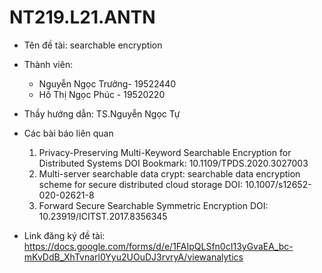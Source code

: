 # NT219.L21.ANTN
- Tên đề tài: searchable encryption 
- Thành viên:
    - Nguyễn Ngọc Trưởng- 19522440
    - Hồ Thị Ngọc Phúc  - 19520220
- Thầy hướng dẫn: TS.Nguyễn Ngọc Tự

- Các bài báo liên quan
    1.  Privacy-Preserving Multi-Keyword Searchable Encryption for Distributed Systems
        DOI Bookmark: 10.1109/TPDS.2020.3027003
    2.  Multi-server searchable data crypt: searchable data encryption scheme for secure distributed cloud storage
        DOI: 10.1007/s12652-020-02621-8
    3. Forward Secure Searchable Symmetric Encryption
        DOI: 10.23919/ICITST.2017.8356345
- Link đăng ký đề tài:
https://docs.google.com/forms/d/e/1FAIpQLSfn0cI13yGvaEA_bc-mKvDdB_XhTvnarl0Yyu2UOuDJ3rvryA/viewanalytics